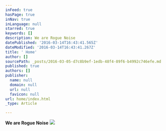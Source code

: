 ```yaml
---
inFeed: true
hasPage: true
inNav: true
inLanguage: null
starred: true
keywords: []
description: We are Rogue Noise
datePublished: '2016-03-14T16:43:41.565Z'
dateModified: '2016-03-14T16:43:41.267Z'
title: ' Home'
author: []
sourcePath: _posts/2016-03-05-d7c8b9ef-1edb-48f4-89f6-b4992c746efe.md
published: true
authors: []
publisher:
  name: null
  domain: null
  url: null
  favicon: null
url: home/index.html
_type: Article

---
```

**We are Rogue Noise**
![](https://the-grid-user-content.s3-us-west-2.amazonaws.com/7a6b26fe-a75c-4d2e-8f26-53c2206aaed5.jpg)